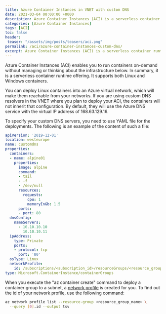 ```yaml
---
title: Azure Container Instances in VNET with custom DNS
date: 2021-03-04 00:00:00 +0000
description: Azure Container Instances (ACI) is a serverless container runtime offering. You can use it to deploy Linux containers into an Azure virtual network, which will make them reachable from your networks. If you are using custom DNS resolvers in the VNET where you plan to deploy your ACI, the containers will not inherit that configuration. By default, they will use the Azure DNS service with the virtual IP address of 168.63.129.16.
categories: [Azure Container Instances]
tags: [ACI]
toc: false 
header:
 teaser: "/assets/img/posts/teasers/aci.png"
permalink: /aci/azure-container-instances-custom-dns/
excerpt: Azure Container Instances (ACI) is a serverless container runtime offering. You can use it to deploy Linux containers into an Azure virtual network, which will make them reachable from your networks. If you are using custom DNS resolvers in the VNET where you plan to deploy your ACI, the containers will not inherit that configuration. By default, they will use the Azure DNS service with the virtual IP address of 168.63.129.16.
---
```

Azure Container Instances (ACI) enables you to run containers on-demand without managing or thinking about the infrastructure below. In summary, it is a serverless container runtime offering. It supports both Linux and Windows containers. 

You can deploy Linux containers into an Azure virtual network, which will make them reachable from your networks. If you are using custom DNS resolvers in the VNET where you plan to deploy your ACI, the containers will not inherit that configuration. By default, they will use the Azure DNS service with the virtual IP address of 168.63.129.16.

To specify your custom DNS servers, you need to use YAML file for the deployments. The following is an example of the content of such a file:
```yaml
apiVersion: '2019-12-01'
location: westeurope
name: customdns
properties:
  containers:
  - name: alpine01
    properties:
      image: alpine
      command:
      - tail
      - -f
      - /dev/null
      resources:
        requests:
          cpu: 1
          memoryInGb: 1.5
      ports:
      - port: 80
  dnsConfig:
    nameServers:
      - 10.10.10.10
        10.10.10.11
  ipAddress:
    type: Private
    ports:
    - protocol: tcp
      port: '80'
  osType: Linux
  networkProfile:
    id: /subscriptions/<subscription_id>/resourceGroups/<resource_group>/providers/Microsoft.Network/networkProfiles/<name_of the_profile>
type: Microsoft.ContainerInstance/containerGroups
```
When you execute the "az container create" command to deploy a container group to a subnet, a [network profile](https://docs.microsoft.com/en-us/azure/container-instances/container-instances-virtual-network-concepts#network-profile) is created for you. To find out the id of your network profile, use the following command:
```bash
az network profile list --resource-group <resource_group_name> \
  --query [0].id --output tsv
```